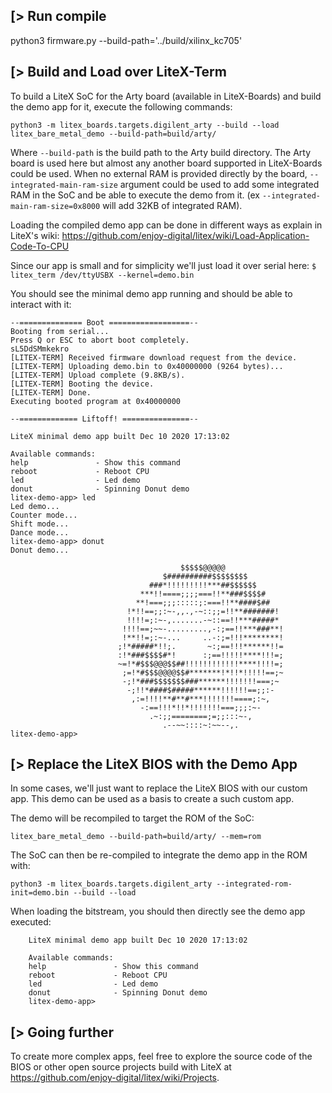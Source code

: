 [> Run compile
----------------------
python3 firmware.py --build-path='../build/xilinx_kc705'


[> Build and Load over LiteX-Term
---------------------------------

To build a LiteX SoC for the Arty board (available in LiteX-Boards) and build the demo app for it, execute the following commands:
```
python3 -m litex_boards.targets.digilent_arty --build --load
litex_bare_metal_demo --build-path=build/arty/
```
Where `--build-path` is the build path to the Arty build directory. The Arty board is used here but almost any another board supported in LiteX-Boards could be used. When no external RAM is provided directly by the board, `--integrated-main-ram-size` argument could be used to add some integrated RAM in the SoC and be able to execute the demo from it. (ex `--integrated-main-ram-size=0x8000` will add 32KB of integrated RAM).

Loading the compiled demo app can be done in different ways as explain in LiteX's wiki:
https://github.com/enjoy-digital/litex/wiki/Load-Application-Code-To-CPU

Since our app is small and for simplicity we'll just load it over serial here:
 `$ litex_term /dev/ttyUSBX --kernel=demo.bin`

You should see the minimal demo app running and should be able to interact with it:

    --============== Boot ==================--
    Booting from serial...
    Press Q or ESC to abort boot completely.
    sL5DdSMmkekro
    [LITEX-TERM] Received firmware download request from the device.
    [LITEX-TERM] Uploading demo.bin to 0x40000000 (9264 bytes)...
    [LITEX-TERM] Upload complete (9.8KB/s).
    [LITEX-TERM] Booting the device.
    [LITEX-TERM] Done.
    Executing booted program at 0x40000000

    --============= Liftoff! ===============--

    LiteX minimal demo app built Dec 10 2020 17:13:02

    Available commands:
    help               - Show this command
    reboot             - Reboot CPU
    led                - Led demo
    donut              - Spinning Donut demo
    litex-demo-app> led
    Led demo...
    Counter mode...
    Shift mode...
    Dance mode...
    litex-demo-app> donut
    Donut demo...

                                          $$$$$@@@@@
                                      $##########$$$$$$$$
                                   ###*!!!!!!!!!***##$$$$$$
                                 ***!!====;;;;===!!**###$$$$#
                                **!===;;;:::::;:===!!**####$##
                              !*!!==;;:~-,,.,-~::;;=!!**#######!
                              !!!!=;:~-,.......-~::==!!***#####*
                             !!!!==;~~-.........,-:;==!!***###**!
                             !**!!=;:~-...     ..-:;=!!!********!
                            ;!*#####*!!;.       ~:;==!!!******!!=
                            :!*###$$$$#*!      :;==!!!!!****!!!=;
                            ~=!*#$$$@@@$$##!!!!!!!!!!!!****!!!!=;
                             ;=!*#$$$@@@@$$#*******!*!!*!!!!!==;~
                             -;!*###$$$$$$$###******!!!!!!!===;~
                              -;!!*####$#####******!!!!!!==;;:-
                               ,:=!!!!**#**#***!!!!!!!====;:~,
                                 -:==!!!*!!*!!!!!!!===;;;:~-
                                   .~:;;========;=;;:::~-,
                                      .--~~::::~:~~--,.
    litex-demo-app>

[> Replace the LiteX BIOS with the Demo App
-------------------------------------------
In some cases, we'll just want to replace the LiteX BIOS with our custom app. This demo can be used as a basis to create a such custom app.

The demo will be recompiled to target the ROM of the SoC:
```
litex_bare_metal_demo --build-path=build/arty/ --mem=rom
```

The SoC can then be re-compiled to integrate the demo app in the ROM with:
```
python3 -m litex_boards.targets.digilent_arty --integrated-rom-init=demo.bin --build --load
```

When loading the bitstream, you should then directly see the demo app executed:
```
    LiteX minimal demo app built Dec 10 2020 17:13:02

    Available commands:
    help               - Show this command
    reboot             - Reboot CPU
    led                - Led demo
    donut              - Spinning Donut demo
    litex-demo-app>
```


[> Going further
----------------
To create more complex apps, feel free to explore the source code of the BIOS or other open source projects build with LiteX at https://github.com/enjoy-digital/litex/wiki/Projects.
